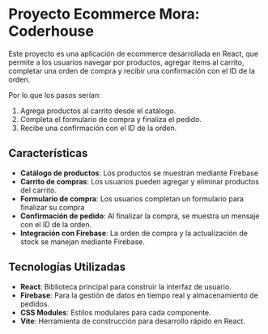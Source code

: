 # Proyecto Ecommerce Mora: Coderhouse 

Este proyecto es una aplicación de ecommerce desarrollada en React, que permite a los usuarios navegar por productos, agregar items al carrito, completar una orden de compra y recibir una confirmación con el ID de la orden. 

Por lo que los pasos serían: 

1) Agrega productos al carrito desde el catálogo.
2) Completa el formulario de compra y finaliza el pedido.
3) Recibe una confirmación con el ID de la orden.

## Características

- **Catálogo de productos**: Los productos se muestran mediante Firebase
- **Carrito de compras**: Los usuarios pueden agregar y eliminar productos del carrito.
- **Formulario de compra**: Los usuarios completan un formulario para finalizar su compra
- **Confirmación de pedido**: Al finalizar la compra, se muestra un mensaje con el ID de la orden.
- **Integración con Firebase**: La orden de compra y la actualización de stock se manejan mediante Firebase.

## Tecnologías Utilizadas

- **React**: Biblioteca principal para construir la interfaz de usuario.
- **Firebase**: Para la gestión de datos en tiempo real y almacenamiento de pedidos.
- **CSS Modules**: Estilos modulares para cada componente.
- **Vite**: Herramienta de construcción para desarrollo rápido en React.
